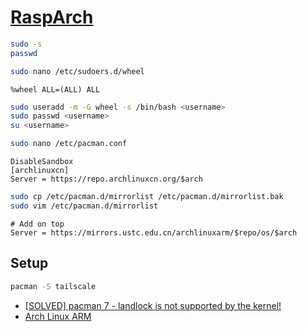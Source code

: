 # [RaspArch](https://raspex.exton.se/category/rasparch/)

```sh
sudo -s
passwd
```

```sh
sudo nano /etc/sudoers.d/wheel
```

```
%wheel ALL=(ALL) ALL
```

```sh
sudo useradd -m -G wheel -s /bin/bash <username>
sudo passwd <username>
su <username>
```

```sh
sudo nano /etc/pacman.conf
```

```
DisableSandbox
[archlinuxcn]
Server = https://repo.archlinuxcn.org/$arch
```

```sh
sudo cp /etc/pacman.d/mirrorlist /etc/pacman.d/mirrorlist.bak
sudo vim /etc/pacman.d/mirrorlist
```

```
# Add on top
Server = https://mirrors.ustc.edu.cn/archlinuxarm/$repo/os/$arch
```

## Setup

```sh
pacman -S tailscale
```

- [[SOLVED] pacman 7 - landlock is not supported by the kernel!](https://bbs.archlinux.org/viewtopic.php?id=299402)
- [Arch Linux ARM](https://mirrors.ustc.edu.cn/help/archlinuxarm.html)